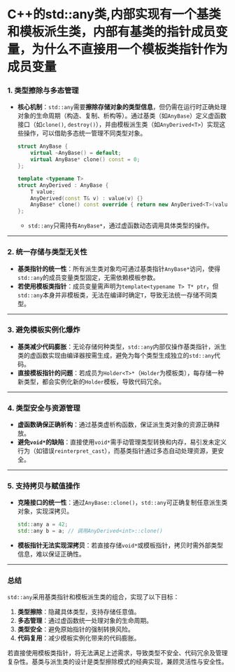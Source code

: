 # C++的std::any类,内部实现有一个基类和模板派生类，内部有基类的指针成员变量，为什么不直接用一个模板类指针作为成员变量

### **1. 类型擦除与多态管理**
- **核心机制**：`std::any`需要**擦除存储对象的类型信息**，但仍需在运行时正确处理对象的生命周期（构造、复制、析构等）。通过基类（如`AnyBase`）定义虚函数接口（如`clone()`, `destroy()`），并由模板派生类（如`AnyDerived<T>`）实现这些操作，可以借助多态统一管理不同类型对象。
  ```cpp
  struct AnyBase {
      virtual ~AnyBase() = default;
      virtual AnyBase* clone() const = 0;
  };

  template <typename T>
  struct AnyDerived : AnyBase {
      T value;
      AnyDerived(const T& v) : value(v) {}
      AnyBase* clone() const override { return new AnyDerived<T>(value); }
  };
  ```
  - `std::any`只需持有`AnyBase*`，通过虚函数动态调用具体类型的操作。

---

### **2. 统一存储与类型无关性**
- **基类指针的统一性**：所有派生类对象均可通过基类指针`AnyBase*`访问，使得`std::any`的成员变量类型固定，无需依赖模板参数。
- **若使用模板类指针**：成员变量需声明为`template<typename T> T* ptr`，但`std::any`本身并非模板类，无法在编译时确定`T`，导致无法统一存储不同类型。

---

### **3. 避免模板实例化爆炸**
- **基类减少代码膨胀**：无论存储何种类型，`std::any`内部仅操作基类指针，派生类的虚函数实现由编译器按需生成，避免为每个类型生成独立的`std::any`代码。
- **直接模板指针的问题**：若成员为`Holder<T>*`（`Holder`为模板类），每存储一种新类型，都会实例化新的`Holder`模板，导致代码冗余。

---

### **4. 类型安全与资源管理**
- **虚函数确保正确析构**：通过基类虚析构函数，保证派生类对象的资源正确释放。
- **避免`void*`的缺陷**：直接使用`void*`需手动管理类型转换和内存，易引发未定义行为（如错误`reinterpret_cast`），而基类指针通过多态自动处理资源，更安全。

---

### **5. 支持拷贝与赋值操作**
- **克隆接口的统一性**：通过`AnyBase::clone()`，`std::any`可正确复制任意派生类对象，实现深拷贝。
  ```cpp
  std::any a = 42;
  std::any b = a; // 调用AnyDerived<int>::clone()
  ```
- **模板指针无法实现深拷贝**：若直接存储`void*`或模板指针，拷贝时需外部类型信息，难以保证正确性。

---

### **总结**
`std::any`采用基类指针和模板派生类的组合，实现了以下目标：
1. **类型擦除**：隐藏具体类型，支持存储任意值。
2. **多态管理**：通过虚函数统一处理对象的生命周期。
3. **类型安全**：避免原始指针的强制转换风险。
4. **代码复用**：减少模板实例化带来的代码膨胀。

若直接使用模板类指针，将无法满足上述需求，导致类型不安全、代码冗余及管理复杂性。基类与派生类的设计是类型擦除模式的经典实现，兼顾灵活性与安全性。